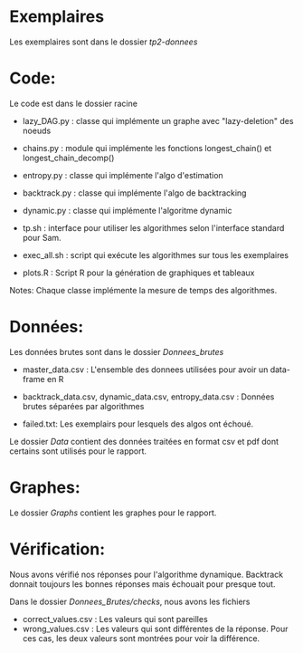 Exemplaires
===========

Les exemplaires sont dans le dossier *tp2-donnees*

Code:
=====

Le code est dans le dossier racine

* lazy_DAG.py : classe qui implémente un graphe avec "lazy-deletion" des noeuds
* chains.py : module qui implémente les fonctions longest_chain() et
  longest_chain_decomp()
* entropy.py : classe qui implémente l'algo d'estimation
* backtrack.py : classe qui implémente l'algo de backtracking
* dynamic.py : classe qui implémente l'algoritme dynamic

* tp.sh : interface pour utiliser les algorithmes selon l'interface standard
  pour Sam.
* exec_all.sh : script qui exécute les algorithmes sur tous les exemplaires 
* plots.R : Script R pour la génération de graphiques et tableaux

Notes: Chaque classe implémente la mesure de temps des algorithmes.

Données:
========

Les données brutes sont dans le dossier *Donnees_brutes*

* master_data.csv : L'ensemble des donnees utilisées pour avoir un data-frame en
  R

* backtrack_data.csv, dynamic_data.csv, entropy_data.csv : Données brutes
  séparées par algorithmes

* failed.txt: Les exemplairs pour lesquels des algos ont échoué.

Le dossier *Data* contient des données traitées en format csv et pdf dont
certains sont utilisés pour le rapport.

Graphes:
========

Le dossier *Graphs* contient les graphes pour le rapport.

Vérification:
=============

Nous avons vérifié nos réponses pour l'algorithme dynamique.  Backtrack donnait
toujours les bonnes réponses mais échouait pour presque tout.

Dans le dossier *Donnees_Brutes/checks*, nous avons les fichiers

* correct_values.csv : Les valeurs qui sont pareilles 
* wrong_values.csv : Les valeurs qui sont différentes de la réponse.  Pour ces
  cas, les deux valeurs sont montrées pour voir la différence.

	

		
